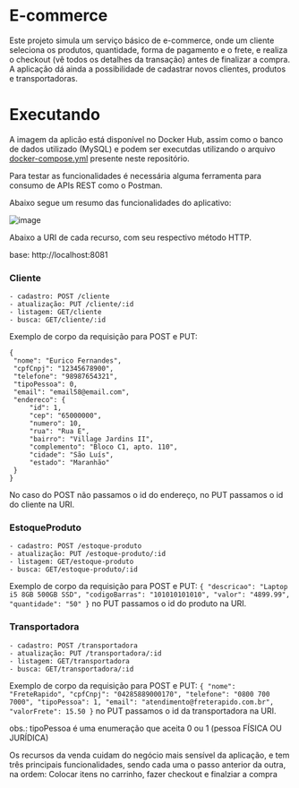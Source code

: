 # E-commerce

Este projeto simula um serviço básico de e-commerce, onde um cliente seleciona os produtos, quantidade, forma de pagamento e o frete, e realiza o checkout (vê todos os detalhes da  transação) antes de finalizar a compra. A aplicação dá ainda a possibilidade de cadastrar novos clientes, produtos e transportadoras.

# Executando

A imagem da aplicão está disponível no Docker Hub, assim como o banco de dados utilizado (MySQL) e podem ser executdas utilizando o arquivo [docker-compose.yml](https://github.com/andreld/ecommerce/blob/main/docker-compose.yml) presente neste repositório.

Para testar as funcionalidades é necessária alguma ferramenta para consumo de APIs REST como o Postman.

Abaixo segue um resumo das funcionalidades do aplicativo:

![image](https://user-images.githubusercontent.com/22616575/115384231-2d846e80-a1ad-11eb-89fe-1f96ed736e2c.png)

Abaixo a URI de cada recurso, com seu respectivo método HTTP.

  base: http://localhost:8081
  ### Cliente
    - cadastro: POST /cliente
    - atualização: PUT /cliente/:id
    - listagem: GET/cliente
    - busca: GET/cliente/:id
 
  Exemplo de corpo da requisição para POST e PUT:
   ```
   {
    "nome": "Eurico Fernandes",
    "cpfCnpj": "12345678900",
    "telefone": "98987654321",
    "tipoPessoa": 0,
    "email": "email58@email.com",
    "endereco": {
        "id": 1,
        "cep": "65000000",
        "numero": 10,
        "rua": "Rua E",
        "bairro": "Village Jardins II",
        "complemento": "Bloco C1, apto. 110",
        "cidade": "São Luís",
        "estado": "Maranhão"
    }
   }
   ```
   No caso do POST não passamos o id do endereço, no PUT passamos o id do cliente na URI.
   
   ### EstoqueProduto
    - cadastro: POST /estoque-produto
    - atualização: PUT /estoque-produto/:id
    - listagem: GET/estoque-produto
    - busca: GET/estoque-produto/:id
   
   Exemplo de corpo da requisição para POST e PUT:
    ```
    {
      "descricao": "Laptop i5 8GB 500GB SSD",
      "codigoBarras": "101010101010",
      "valor": "4899.99",
      "quantidade": "50"
    }
    ```
   no PUT passamos o id do produto na URI.

   ### Transportadora
    - cadastro: POST /transportadora
    - atualização: PUT /transportadora/:id
    - listagem: GET/transportadora
    - busca: GET/transportadora/:id
   
   Exemplo de corpo da requisição para POST e PUT:
    ```
    {
      "nome": "FreteRapido",
      "cpfCnpj": "04285889000170",
      "telefone": "0800 700 7000",
      "tipoPessoa": 1,
      "email": "atendimento@freterapido.com.br",
      "valorFrete": 15.50
    }
    ```
   no PUT passamos o id da transportadora na URI.
   
   obs.: tipoPessoa é uma enumeração que aceita 0 ou 1 (pessoa FÍSICA OU JURÍDICA)
    
   Os recursos da venda cuidam do negócio mais sensível da aplicação, e tem três principais funcionalidades, sendo cada uma o passo anterior da outra, na ordem: Colocar itens no    carrinho, fazer checkout e finalziar a compra 
